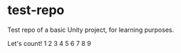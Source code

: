 # test-repo
Test repo of a basic Unity project, for learning purposes.

Let's count!
1
2
3
4
5
6
7
8
9